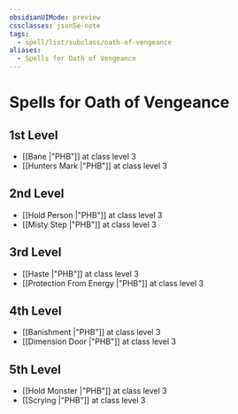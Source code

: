 ```yaml
---
obsidianUIMode: preview
cssclasses: json5e-note
tags:
  - spell/list/subclass/oath-of-vengeance
aliases:
  - Spells for Oath of Vengeance
---
```

# Spells for Oath of Vengeance

## 1st Level

- [[Bane \|"PHB"]] at class level 3
- [[Hunters Mark \|"PHB"]] at class level 3

## 2nd Level

- [[Hold Person \|"PHB"]] at class level 3
- [[Misty Step \|"PHB"]] at class level 3

## 3rd Level

- [[Haste \|"PHB"]] at class level 3
- [[Protection From Energy \|"PHB"]] at class level 3

## 4th Level

- [[Banishment \|"PHB"]] at class level 3
- [[Dimension Door \|"PHB"]] at class level 3

## 5th Level

- [[Hold Monster \|"PHB"]] at class level 3
- [[Scrying \|"PHB"]] at class level 3
